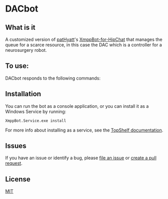 # DACbot

## What is it

A customized version of [patHyatt](https://github.com/patHyatt/)'s [XmppBot-for-HipChat](https://github.com/patHyatt/XmppBot-for-HipChat) that manages the queue for a scarce resource, in this case the DAC which is a controller for a neurosurgery robot.

## To use:

DACbot responds to the following commands:


## Installation

You can run the bot as a console application, or you can install it as a Windows Service by running: 

	XmppBot.Service.exe install

For more info about installing as a service, see the [TopShelf documentation](http://docs.topshelf-project.com/en/latest/overview/commandline.html).

## Issues 
If you have an issue or identify a bug, please [file an issue](https://github.com/macterra/DACbot/issues/new) or [create a pull request](https://github.com/macterra/DACbot/compare).

## License
[MIT](https://github.com/macterra/DACbot/blob/master/LICENSE.md)
